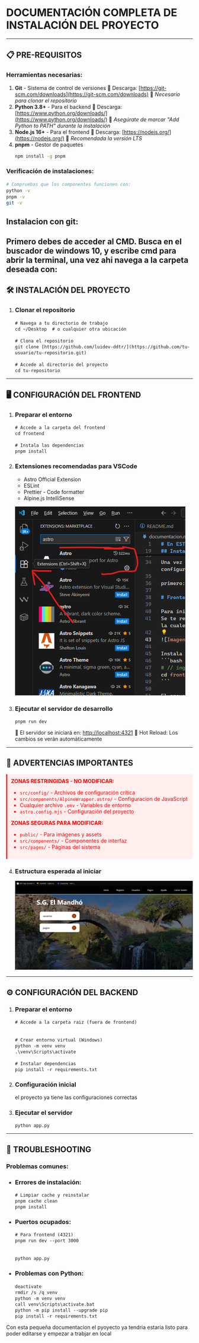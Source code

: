 # DOCUMENTACIÓN COMPLETA DE INSTALACIÓN DEL PROYECTO
---
## 📋 PRE-REQUISITOS
### Herramientas necesarias:
1.  **Git** - Sistema de control de versiones
    🔗 Descarga: [https://git-scm.com/downloads](https://git-scm.com/downloads)
    📌 *Necesario para clonar el repositorio*
2.  **Python 3.8+** - Para el backend
    🔗 Descarga: [https://www.python.org/downloads/](https://www.python.org/downloads/)
    📌 *Asegúrate de marcar "Add Python to PATH" durante la instalación*
3.  **Node.js 16+** - Para el frontend
    🔗 Descarga: [https://nodejs.org/](https://nodejs.org/)
    📌 *Recomendada la versión LTS*
4.  **pnpm** - Gestor de paquetes
    ```bash
    npm install -g pnpm
    ```

### Verificación de instalaciones:
```bash
# Compruebas que los componentes funcionen con:
python -v
pnpm -v
git -v
```

## Instalacion con git:
Primero debes de acceder al CMD. Busca en el buscador de windows 10, y escribe cmd para abrir la terminal, una vez ahi navega a la carpeta deseada con:
---
## 🛠️ INSTALACIÓN DEL PROYECTO
1.  ### Clonar el repositorio

    ```
    # Navega a tu directorio de trabajo
    cd ~/Desktop  # o cualquier otra ubicación

    # Clona el repositorio
    git clone [https://github.com/luidev-ddtr/](https://github.com/tu-usuario/tu-repositorio.git)

    # Accede al directorio del proyecto
    cd tu-repositorio
    ```

---
## 🖥️ CONFIGURACIÓN DEL FRONTEND
1.  ### Preparar el entorno

    ```
    # Accede a la carpeta del frontend
    cd frontend

    # Instala las dependencias
    pnpm install
    ```

2.  ### Extensiones recomendadas para VSCode
    * Astro Official Extension
    * ESLint
    * Prettier - Code formatter
    * Alpine.js IntelliSense

    ![imagen inicio](documentacion_img/extencion.png)

3.  ### Ejecutar el servidor de desarrollo

    ```
    pnpm run dev
    ```

    🔹 El servidor se iniciará en: <http://localhost:4321>
    🔹 Hot Reload: Los cambios se verán automáticamente

---
## 🚨 ADVERTENCIAS IMPORTANTES
<div style="color: red; background: #ffeeee; padding: 10px; border-left: 3px solid red; margin: 10px 0;">
    <strong>ZONAS RESTRINGIDAS - NO MODIFICAR:</strong>
    <ul>
        <li><code>src/config/</code> - Archivos de configuración crítica</li>
        <li><code>src/components/AlpineWrapper.astro/</code> - Configuracion de JavaScript</li>
        <li>Cualquier archivo <code>.env</code> - Variables de entorno</li>
        <li><code>astro.config.mjs</code> - Configuración del proyecto</li>
    </ul>
    <strong>ZONAS SEGURAS PARA MODIFICAR:</strong>
    <ul>
        <li><code>public/</code> - Para imágenes y assets</li>
        <li><code>src/components/</code> - Componentes de interfaz</li>
        <li><code>src/pages/</code> - Páginas del sistema</li>
    </ul>
</div>

4.  ### Estructura esperada al iniciar
    ![imagen inicio](documentacion_img/indexSucces.png)

---
## ⚙️ CONFIGURACIÓN DEL BACKEND
1.  ### Preparar el entorno

    ```
    # Accede a la carpeta raiz (fuera de frontend)


    # Crear entorno virtual (Windows)
    python -m venv venv
    .\venv\Scripts\activate

    # Instalar dependencias
    pip install -r requirements.txt
    ```

2.  ### Configuración inicial
    el proyecto ya tiene las configuraciones correctas 

3.  ### Ejecutar el servidor

    ```
    python app.py
    ```

---
## 📌 TROUBLESHOOTING
### Problemas comunes:
* ### Errores de instalación:

    ```
    # Limpiar cache y reinstalar
    pnpm cache clean
    pnpm install
    ```

* ### Puertos ocupados:

    ```
    # Para frontend (4321)
    pnpm run dev --port 3000


    python app.py
    ```

* ### Problemas con Python:
    ```
    deactivate
    rmdir /s /q venv
    python -m venv venv
    call venv\Scripts\activate.bat
    python -m pip install --upgrade pip
    pip install -r requirements.txt
    ```



Con esta pequeña documentacion el pyoyecto ya tendria estaria listo para poder editarse y empezar a trabjar en local 




